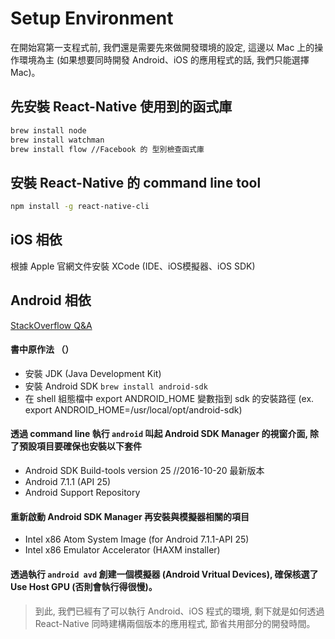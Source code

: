 # Setup Environment
在開始寫第一支程式前, 我們還是需要先來做開發環境的設定, 這邊以 Mac 上的操作環境為主 (如果想要同時開發 Android、iOS 的應用程式的話, 我們只能選擇 Mac)。

## 先安裝 React-Native 使用到的函式庫
``` bash
brew install node
brew install watchman
brew install flow //Facebook 的 型別檢查函式庫
```

## 安裝 React-Native 的 command line tool
``` bash
npm install -g react-native-cli
```

## iOS 相依
根據 Apple 官網文件安裝 XCode (IDE、iOS模擬器、iOS SDK)

## Android 相依
[StackOverflow Q&A](http://stackoverflow.com/questions/39739984/intel-haxm-6-0-4-not-compatible-with-macos)


#### 書中原作法 （）
* 安裝 JDK (Java Development Kit)
* 安裝 Android SDK `brew install android-sdk`
* 在 shell 組態檔中 export ANDROID_HOME 變數指到 sdk 的安裝路徑 (ex. export ANDROID_HOME=/usr/local/opt/android-sdk)

#### 透過 command line 執行 `android` 叫起 Android SDK Manager 的視窗介面, 除了預設項目要確保也安裝以下套件
* Android SDK Build-tools version 25 //2016-10-20 最新版本
* Android 7.1.1 (API 25)
* Android Support Repository

#### 重新啟動 Android SDK Manager 再安裝與模擬器相關的項目
* Intel x86 Atom System Image (for Android 7.1.1-API 25)
* Intel x86 Emulator Accelerator (HAXM installer)

#### 透過執行 `android avd` 創建一個模擬器 (Android Vritual Devices), 確保核選了 Use Host GPU (否則會執行得很慢)。

> 到此, 我們已經有了可以執行 Android、iOS 程式的環境, 剩下就是如何透過 React-Native 同時建構兩個版本的應用程式, 節省共用部分的開發時間。